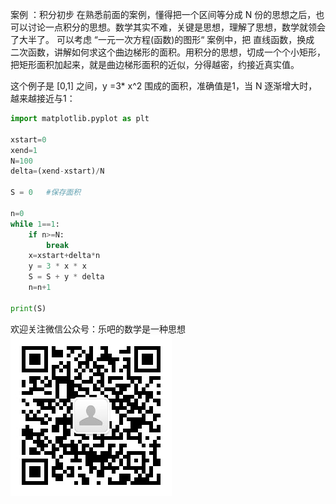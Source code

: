 案例 ：积分初步
在熟悉前面的案例，懂得把一个区间等分成 N 份的思想之后，也可以讨论一点积分的思想。数学其实不难，关键是思想，理解了思想，数学就领会了大半了。
可以考虑 “一元一次方程(函数)的图形“ 案例中，把 直线函数，换成 二次函数，讲解如何求这个曲边梯形的面积。用积分的思想，切成一个个小矩形，把矩形面积加起来，就是曲边梯形面积的近似，分得越密，约接近真实值。

这个例子是 [0,1] 之间，y =3* x^2 围成的面积，准确值是1，当 N 逐渐增大时，越来越接近与1：

```python
import matplotlib.pyplot as plt

xstart=0
xend=1
N=100
delta=(xend-xstart)/N

S = 0   #保存面积

n=0
while 1==1: 
    if n>=N:
        break     
    x=xstart+delta*n
    y = 3 * x * x     
    S = S + y * delta
    n=n+1
    
print(S)

```

欢迎关注微信公众号：乐吧的数学是一种思想  
![qr code](/python_teaching/qrcode.jpg)